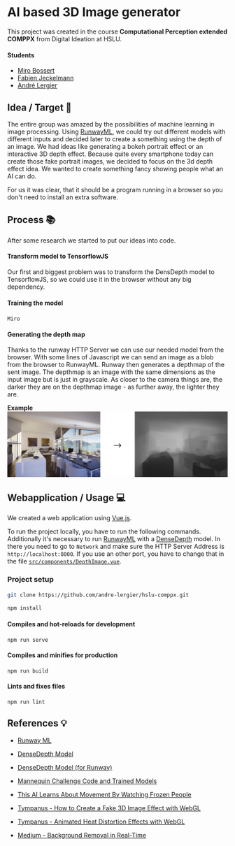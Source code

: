 # AI based 3D Image generator
This project was created in the course **Computational Perception extended COMPPX** from Digital Ideation at HSLU.

#### Students
* [Miro Bossert](https://github.com/mirobossert)
* [Fabien Jeckelmann](https://github.com/fabjeck)
* [André Lergier](https://github.com/andre-lergier)

## Idea / Target :dart:
The entire group was amazed by the possibilities of machine learning in image processing. Using [RunwayML](https://runwayml.com/), we could try out different models with different inputs and decided later to create a something using the depth of an image. We had ideas like generating a bokeh portrait effect or an interactive 3D depth effect. 
Because quite every smartphone today can create those fake portrait images, we decided to focus on the 3d depth effect idea. We wanted to create something fancy showing people what an AI can do.

For us it was clear, that it should be a program running in a browser so you don't need to install an extra software.

## Process :books:
After some research we started to put our ideas into code.

#### Transform model to TensorflowJS
Our first and biggest problem was to transform the DensDepth model to TensorflowJS, so we could use it in the browser without any big dependency.

#### Training the model
`Miro`

#### Generating the depth map
Thanks to the runway HTTP Server we can use our needed model from the browser.
With some lines of Javascript we can send an image as a blob from the browser to RunwayML. Runway then generates a depthmap of the sent image. The depthmap is an image with the same dimensions as the input image but is just in grayscale. As closer to the camera things are, the darker they are on the depthmap image - as further away, the lighter they are.

**Example**
![Example Image Depthmap](./doc/depthmap-example.png)


## Webapplication / Usage :computer:
We created a web application using [Vue.js](https://vuejs.org/).



To run the project locally, you have to run the following commands.
Additionally it's necessary to run [RunwayML](https://runwayml.com/) with a [DenseDepth](https://github.com/agermanidis/DenseDepth) model. In there you need to go to `Network` and make sure the HTTP Server Address is `http://localhost:8000`. If you use an other port, you have to change that in the file [`src/components/DepthImage.vue`](src/components/DepthImage.vue).

### Project setup
```sh
git clone https://github.com/andre-lergier/hslu-comppx.git
```
```zsh
npm install
```

#### Compiles and hot-reloads for development
```
npm run serve
```

#### Compiles and minifies for production
```
npm run build
```

#### Lints and fixes files
```
npm run lint
```

## References :bulb:
* [Runway ML](https://runwayml.com/)
* [DenseDepth Model](https://github.com/ialhashim/DenseDepth)
* [DenseDepth Model (for Runway)](https://github.com/agermanidis/DenseDepth)

* [Mannequin Challenge Code and Trained Models](https://github.com/google/mannequinchallenge)
* [This AI Learns About Movement By Watching Frozen People](https://www.youtube.com/watch?v=prMk6Znm4Bc)
* [Tympanus - How to Create a Fake 3D Image Effect with WebGL](https://tympanus.net/codrops/2019/02/20/how-to-create-a-fake-3d-image-effect-with-webgl/)
* [Tympanus - Animated Heat Distortion Effects with WebGL](https://tympanus.net/codrops/2016/05/03/animated-heat-distortion-effects-webgl/)
* [Medium - Background Removal in Real-Time](https://medium.com/@jmlbeaujour/real-time-matting-of-webcam-video-on-the-browser-part-1-2c71a330ed08#7a95)
